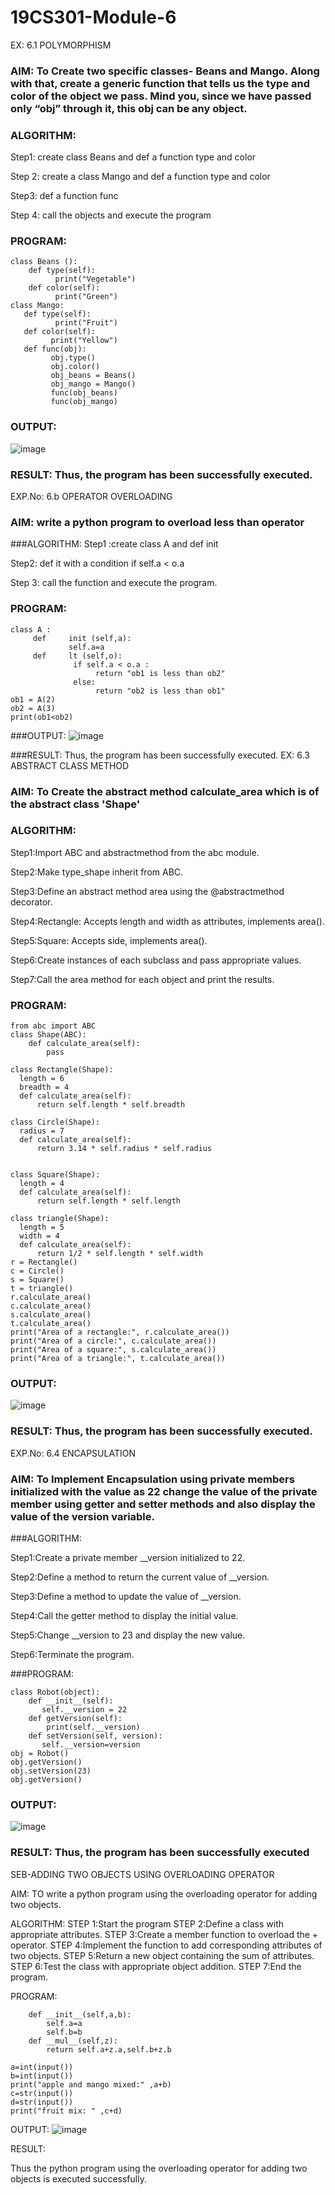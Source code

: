 # 19CS301-Module-6
EX: 6.1   POLYMORPHISM

### AIM: To Create two specific classes- Beans and Mango. Along with that, create a generic function that tells us the type and color of the object we pass. Mind you, since we have passed only “obj” through it, this obj can be any object.

### ALGORITHM:
Step1: create class Beans and def a function type and color

Step 2: create a class Mango and def a function type and color

Step3: def a function func

Step 4: call the objects and execute the program

### PROGRAM:
```
class Beans ():
    def type(self):   
          print("Vegetable")
    def color(self):
          print("Green")
class Mango:
   def type(self):
          print("Fruit")
   def color(self):
         print("Yellow")
   def func(obj):
         obj.type()
         obj.color()
         obj_beans = Beans()
         obj_mango = Mango()
         func(obj_beans)
         func(obj_mango)
```
### OUTPUT:
![image](https://github.com/user-attachments/assets/b41a3e12-896b-4f6c-a9b2-19045a5088f9)


### RESULT: Thus, the program has been successfully executed.

EXP.No: 6.b OPERATOR OVERLOADING

### AIM: write a python program to overload less than operator
###ALGORITHM:
Step1 :create class A and def init	 

Step2: def it	with a condition if self.a < o.a 

Step 3: call the function and execute the program.
### PROGRAM:
```
class A :
     def     init (self,a):
             self.a=a
     def     lt (self,o):
              if self.a < o.a :
                   return "ob1 is less than ob2"
              else:
                   return "ob2 is less than ob1"
ob1 = A(2)
ob2 = A(3)
print(ob1<ob2)
```
###OUTPUT:
![image](https://github.com/user-attachments/assets/dae03d17-1004-424e-a179-ef62fd2681bd)



###RESULT: Thus, the program has been successfully executed.
EX: 6.3 ABSTRACT CLASS METHOD

### AIM: To Create the abstract method calculate_area which is of the abstract class 'Shape'

### ALGORITHM:
Step1:Import ABC and abstractmethod from the abc module.

Step2:Make type_shape inherit from ABC.

Step3:Define an abstract method area using the @abstractmethod decorator.

Step4:Rectangle: Accepts length and width as attributes, implements area().

Step5:Square: Accepts side, implements area().

Step6:Create instances of each subclass and pass appropriate values.

Step7:Call the area method for each object and print the results.


### PROGRAM:
```
from abc import ABC
class Shape(ABC):
    def calculate_area(self):
        pass

class Rectangle(Shape):
  length = 6
  breadth = 4
  def calculate_area(self):
      return self.length * self.breadth

class Circle(Shape):
  radius = 7
  def calculate_area(self):
      return 3.14 * self.radius * self.radius


class Square(Shape):
  length = 4
  def calculate_area(self):
      return self.length * self.length

class triangle(Shape):
  length = 5
  width = 4
  def calculate_area(self):
      return 1/2 * self.length * self.width
r = Rectangle()
c = Circle()
s = Square() 
t = triangle()
r.calculate_area()
c.calculate_area()
s.calculate_area()
t.calculate_area()
print("Area of a rectangle:", r.calculate_area()) 
print("Area of a circle:", c.calculate_area()) 
print("Area of a square:", s.calculate_area()) 
print("Area of a triangle:", t.calculate_area()) 

```
### OUTPUT:

![image](https://github.com/user-attachments/assets/fb94d2c8-7e21-4156-9dae-e6e49a2ca8c6)


### RESULT: Thus, the program has been successfully executed.

EXP.No: 6.4     ENCAPSULATION

### AIM: To Implement Encapsulation using private members initialized with the value as 22 change the value of the private member using getter and setter methods and also display the value of the version variable.

###ALGORITHM: 

Step1:Create a private member __version initialized to 22.

Step2:Define a method to return the current value of __version.

Step3:Define a method to update the value of __version.

Step4:Call the getter method to display the initial value.

Step5:Change __version to 23 and display the new value.

Step6:Terminate the program.


###PROGRAM:
```
class Robot(object):
    def __init__(self):
       self.__version = 22
    def getVersion(self):
        print(self.__version)
    def setVersion(self, version):
       self.__version=version
obj = Robot()
obj.getVersion()
obj.setVersion(23)
obj.getVersion()

```
### OUTPUT:
 
![image](https://github.com/user-attachments/assets/0a7c5af7-e853-4d2c-a0ee-6e8209f5ac26)


### RESULT: Thus, the program has been successfully executed


SEB-ADDING TWO OBJECTS USING OVERLOADING OPERATOR

AIM: TO write a python program using the overloading operator for adding two objects.

ALGORITHM: 
STEP 1:Start the program 
STEP 2:Define a class with appropriate attributes.
STEP 3:Create a member function to overload the + operator. 
STEP 4:Implement the function to add corresponding attributes of two objects. 
STEP 5:Return a new object containing the sum of attributes. 
STEP 6:Test the class with appropriate object addition. 
STEP 7:End the program.

PROGRAM:

```class Accessories:
    def __init__(self,a,b):
        self.a=a
        self.b=b
    def __mul__(self,z):
        return self.a+z.a,self.b+z.b
        
a=int(input())
b=int(input())
print("apple and mango mixed:" ,a+b)
c=str(input())
d=str(input())
print("fruit mix: " ,c+d)
```

OUTPUT:
![image](https://github.com/user-attachments/assets/3005f515-c29c-4599-be16-3a5c1a8a1964)

RESULT:

Thus the python program using the overloading operator for adding two objects is executed successfully.

